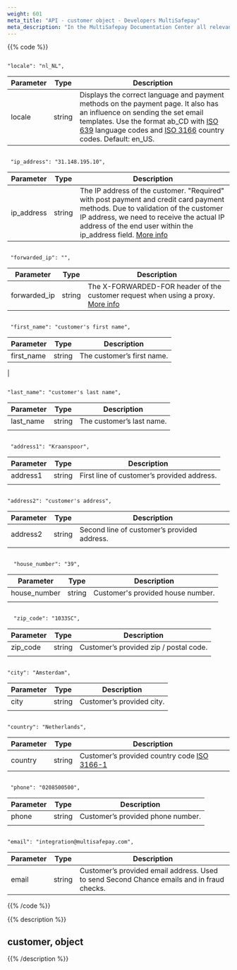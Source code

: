 ```yaml
---
weight: 601
meta_title: "API - customer object - Developers MultiSafepay"
meta_description: "In the MultiSafepay Documentation Center all relevant information regarding our Plugins and API. As well as Support pages for Payment Method, Tools and General Questions. You can also find the contact details of our Support Team and Integration Team."
---
```

{{% code %}}
```shell 

"locale": "nl_NL",
```

| Parameter                          | Type     | Description                                                                          |
|------------------------------------|----------|--------------------------------------------------------------------------------------|
| locale                             | string   | Displays the correct language and payment methods on the payment page. It also has an influence on sending the set email templates. Use the format ab_CD with [ISO 639](https://www.iso.org/iso-639-language-codes.html) language codes and [ISO 3166](https://www.iso.org/iso-3166-country-codes.html) country codes. Default: en_US. | 



```shell

 "ip_address": "31.148.195.10",
 ```

| Parameter                          | Type     | Description                                                                          |
|------------------------------------|----------|--------------------------------------------------------------------------------------|
| ip_address                         | string  | The IP address of the customer. "Required" with post payment and credit card payment methods. Due to validation of the customer IP address, we need to receive the actual IP address of the end user within the ip_address field. [More info](/faq/api/ip_address/)                                                                            |

```shell 

 "forwarded_ip": "",
 ```

| Parameter                          | Type     | Description                                                                          |
|------------------------------------|----------|--------------------------------------------------------------------------------------|
| forwarded_ip                       | string   | The X-FORWARDED-FOR header of the customer request when using a proxy. [More info](/faq/api/ip_address/)                                                                            |

```shell
 
 "first_name": "customer's first name",
```

| Parameter                          | Type     | Description                                                                          |
|------------------------------------|----------|--------------------------------------------------------------------------------------|
| first_name                         | string   | The customer’s first name.                                                            |
|



```shell

"last_name": "customer's last name",
```

| Parameter                          | Type     | Description                                                                          |
|------------------------------------|----------|--------------------------------------------------------------------------------------|
| last_name                          | string   | The customer’s last name.                                                             |
|                                    |          |                                                                                      | 

```shell 

 "address1": "Kraanspoor",
 ```

| Parameter                          | Type     | Description                                                                          |
|------------------------------------|----------|--------------------------------------------------------------------------------------|
| address1                           | string   | First line of customer’s provided address.                                            |
|                                    |          |                                                                                      | 

```shell 

"address2": "customer's address",
```

| Parameter                          | Type     | Description                                                                          |
|------------------------------------|----------|--------------------------------------------------------------------------------------|
| address2                           | string   | Second line of customer’s provided address.                                           |
|                                    |          |                                                                                      | 

```shell 

  "house_number": "39",
  ```

| Parameter                          | Type     | Description                                                                          |
|------------------------------------|----------|--------------------------------------------------------------------------------------|
| house_number                       | string   | Customer's provided house number.                                                     |
|                                    |          |                                                                                      | 

```shell 

  "zip_code": "1033SC",
  ```

| Parameter                          | Type     | Description                                                                          |
|------------------------------------|----------|--------------------------------------------------------------------------------------|
| zip_code                           | string   | Customer’s provided zip / postal code.                                                |
|                                    |          |                                                                                      | 


```shell 

"city": "Amsterdam",
```

| Parameter                          | Type     | Description                                                                          |
|------------------------------------|----------|--------------------------------------------------------------------------------------|
| city                               | string   | Customer’s provided city.                                                             |
|                                    |          |                                                                                      | 


```shell 

"country": "Netherlands",
```

| Parameter                          | Type     | Description                                                                          |
|------------------------------------|----------|--------------------------------------------------------------------------------------|
| country                            | string   | Customer’s provided country code [ISO 3166-1](https://www.iso.org/iso-3166-country-codes.html)                                                                                                           |


```shell 

 "phone": "0208500500",
 ```

| Parameter                          | Type     | Description                                                                          |
|------------------------------------|----------|--------------------------------------------------------------------------------------|
| phone                              | string   | Customer’s provided phone number.                                                     |
|                                    |          |                                                                                      | 


```shell 

"email": "integration@multisafepay.com",
```

| Parameter                          | Type     | Description                                                                          |
|------------------------------------|----------|--------------------------------------------------------------------------------------|
| email                              | string   | Customer’s provided email address. Used to send Second Chance emails and in fraud checks.                                                                                                                                 |


{{% /code %}}

{{% description %}}
## customer, object
{{% /description %}}
